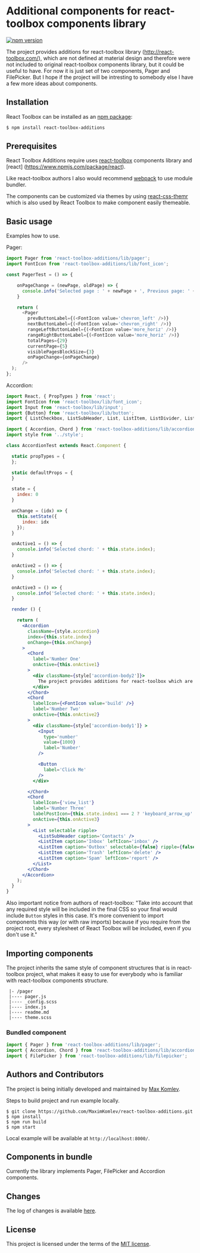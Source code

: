 # Additional components for react-toolbox components library

[![npm version](https://img.shields.io/badge/npm-v1.3.4-blue.svg?style=flat-square)](https://www.npmjs.org/package/react-toolbox-additions)

The project provides additions for react-toolbox library (http://react-toolbox.com/),
which are not defined at material design and therefore were not included to original react-toolbox components library,
but it could be useful to have. For now it is just set of two components, Pager and FilePicker. 
But I hope if the project will be intresting to somebody else I have a few more ideas about components.

## Installation

React Toolbox can be installed as an [npm package](https://www.npmjs.org/package/react-toolbox-additions):

```bash
$ npm install react-toolbox-additions
```
## Prerequisites

React Toolbox Additions require uses [react-toolbox](https://www.npmjs.com/package/react-toolbox) components library and [react] (https://www.npmjs.com/package/react).

Like react-toolbox authors I also would recommend [webpack](https://webpack.github.io/) to use module bundler.

The components can be customized via themes by using [react-css-themr](https://github.com/javivelasco/react-css-themr) which is also used by React Toolbox to make component easily themeable.

## Basic usage

Examples how to use.

Pager:

```js
import Pager from 'react-toolbox-additions/lib/pager';
import FontIcon from 'react-toolbox-additions/lib/font_icon';

const PagerTest = () => {

    onPageChange = (newPage, oldPage) => {
      console.info('Selected page : ' + newPage + ', Previous page: ' + oldPage);
    }

    return (
      <Pager 
        prevButtonLabel={(<FontIcon value='chevron_left' />)}
        nextButtonLabel={(<FontIcon value='chevron_right' />)}
        rangeLeftButtonLabel={(<FontIcon value='more_horiz' />)}
        rangeRightButtonLabel={(<FontIcon value='more_horiz' />)}
        totalPages={29}
        currentPage={5}
        visiblePagesBlockSize={3}
        onPageChange={onPageChange}
      />
  );
};
```

Accordion:

```jsx
import React, { PropTypes } from 'react';
import FontIcon from 'react-toolbox/lib/font_icon';
import Input from 'react-toolbox/lib/input';
import {Button} from 'react-toolbox/lib/button';
import { ListCheckbox, ListSubHeader, List, ListItem, ListDivider, ListItemText, ListItemContent } from 'react-toolbox/lib/list';

import { Accordion, Chord } from 'react-toolbox-additions/lib/accordion';
import style from '../style';

class AccordionTest extends React.Component {

  static propTypes = {
  };

  static defaultProps = {
  }

  state = {
    index: 0
  }

  onChange = (idx) => {
    this.setState({
      index: idx
    });
  }

  onActive1 = () => {
    console.info('Selected chord: ' + this.state.index);
  }

  onActive2 = () => {
    console.info('Selected chord: ' + this.state.index);
  }

  onActive3 = () => {
    console.info('Selected chord: ' + this.state.index);
  }

  render () {

    return (
      <Accordion
        className={style.accordion}
        index={this.state.index}
        onChange={this.onChange}
      >
        <Chord
          label='Number One'
          onActive={this.onActive1}
        >
          <div className={style['accordion-body2']}>
            The project provides additions for react-toolbox which are not defined at material design and therefore were not included to original react-toolbox components library but it could be useful to have.
          </div>
        </Chord>
        <Chord
          labelIcon={<FontIcon value='build' />}
          label='Number Two'
          onActive={this.onActive2}
        >
          <div className={style['accordion-body1']} >
            <Input
              type='number'
              value={1000}
              label='Number'
            />

            <Button
              label='Click Me'
            />
          </div>

        </Chord>
        <Chord
          labelIcon={'view_list'}
          label='Number Three'
          labelPostIcon={this.state.index1 === 2 ? 'keyboard_arrow_up' : 'keyboard_arrow_down'}
          onActive={this.onActive3}
        >
          <List selectable ripple>
            <ListSubHeader caption='Contacts' />
            <ListItem caption='Inbox' leftIcon='inbox' />
            <ListItem caption='Outbox' selectable={false} ripple={false} leftIcon='send' />
            <ListItem caption='Trash' leftIcon='delete' />
            <ListItem caption='Spam' leftIcon='report' />
          </List>
        </Chord>
      </Accordion>
    );
  }
}
```

Also important notice from authors of react-toolbox:
"Take into account that any required style will be included in the final CSS so your final would include `Button` styles in this case. It's more convenient to import components this way (or with raw imports) because if you require from the project root, every stylesheet of React Toolbox will be included, even if you don't use it."

## Importing components

The project inherits the same style of component structures that is in react-toolbox project, what makes it easy to use for everybody who is familiar with react-toolbox components structure.
```
 |- /pager
 |---- pager.js
 |---- _config.scss
 |---- index.js
 |---- readme.md
 |---- theme.scss
```

### Bundled component

```js
import { Pager } from 'react-toolbox-additions/lib/pager';
import { Accordion, Chord } from 'react-toolbox-additions/lib/accordion';
import { FilePicker } from 'react-toolbox-additions/lib/filepicker';
```

## Authors and Contributors

The project is being initially developed and maintained by [Max Komlev](https://github.com/MaximKomlev).

Steps to build project and run example locally.

```
$ git clone https://github.com/MaximKomlev/react-toolbox-additions.git
$ npm install
$ npm run build
$ npm start
```

Local example will be available at `http://localhost:8000/`.

## Components in bundle

Currently the library implements Pager, FilePicker and Accordion components.

## Changes

The log of changes is available [here](https://github.com/MaximKomlev/react-toolbox-additions/blob/master/changelog.md).

## License

This project is licensed under the terms of the [MIT license](https://github.com/MaximKomlev/react-toolbox-additions/blob/master/LICENSE).
